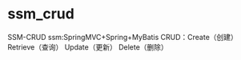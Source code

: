# ssm_crud
SSM-CRUD
ssm:SpringMVC+Spring+MyBatis
CRUD：Create（创建）
Retrieve（查询）
Update（更新）
Delete（删除）
